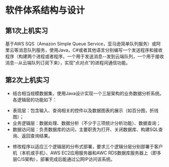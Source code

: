 # 软件体系结构与设计
## 第1次上机实习
基于AWS SQS（Amazon Simple Queue Service，亚马逊简单队列服务）或阿里云等消息队列服务，使用Java，C#或者其他语言分别编写一个发送程序和接收程序（构建两个进程或者程序，一个用于发送消息--发到云端队列，一个用于接收消息--从云端队列订阅下来），实现“点对点”的进程间通信功能。
## 第2次上机实习
+ 结合相当规模数据集，使用Java设计实现一个三层架构的业务数据分析系统。各逻辑层的功能如下：
* 表现层：包含输入、查询相关的控件以及数据图表的展示（如百分图，折线图）；
* 业务逻辑层：数据处理、数据分析（不少于三项统计分析功能）、数据查询；
* 数据访问层：负责数据库的访问，主要职责为打开、关闭数据库、构建SQL查询、返回查询结果。
+ 修改程序以适应三个逻辑层的分布式部署，要求三个逻辑分层分别部署于客户机（本机或手机）、AWS EC2应用服务器和AWC RDS数据库服务器上（即多层C/S架构），部署完成后能通过公网IP访问该系统。



